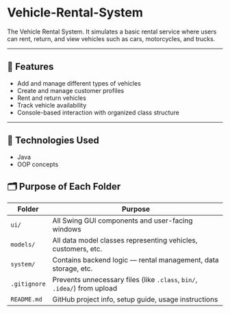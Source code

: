 # Vehicle-Rental-System
The Vehicle Rental System. It simulates a basic rental service where users can rent, return, and view vehicles such as cars, motorcycles, and trucks.

---

## 🧩 Features

- Add and manage different types of vehicles
- Create and manage customer profiles
- Rent and return vehicles
- Track vehicle availability
- Console-based interaction with organized class structure

---

## 🔧 Technologies Used

- Java
- OOP concepts


## 🗂️ Purpose of Each Folder

| Folder      | Purpose                                                            |
|-------------|--------------------------------------------------------------------|
| `ui/`       | All Swing GUI components and user-facing windows                   |
| `models/`   | All data model classes representing vehicles, customers, etc.     |
| `system/`   | Contains backend logic — rental management, data storage, etc.     |
| `.gitignore`| Prevents unnecessary files (like `.class`, `bin/`, `.idea/`) from upload |
| `README.md` | GitHub project info, setup guide, usage instructions               |
